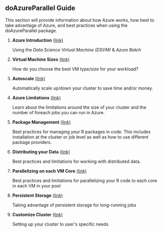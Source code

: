 ## doAzureParallel Guide 
This section will provide information about how Azure works, how best to take advantage of Azure, and best practices when using the doAzureParallel package.

1. **Azure Introduction** [(link)](./00-azure-introduction.md)

   Using the *Data Science Virtual Machine (DSVM)* & *Azure Batch* 

2. **Virtual Machine Sizes** [(link)](./10-vm-sizes.md)

   How do you choose the best VM type/size for your workload?

3. **Autoscale** [(link)](./11-autoscale.md)

   Automatically scale up/down your cluster to save time and/or money.

4. **Azure Limitations** [(link)](./12-quota-limitations.md)

   Learn about the limitations around the size of your cluster and the number of foreach jobs you can run in Azure.
   
4. **Package Management** [(link)](./20-package-management.md)

   Best practices for managing your R packages in code. This includes installation at the cluster or job level as well as how to use different package providers.
   
5. **Distributing your Data** [(link)](./21-distributing-data.md)

   Best practices and limitations for working with distributed data.
   
6. **Parallelizing on each VM Core** [(link)](./22-parallelizing-cores.md)

   Best practices and limitations for parallelizing your R code to each core in each VM in your pool 

7. **Persistent Storage** [(link)](./23-persistent-storage.md)

   Taking advantage of persistent storage for long-running jobs

8. **Customize Cluster** [(link)](./30-customize-cluster.md)

   Setting up your cluster to user's specific needs
   
